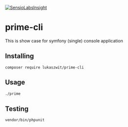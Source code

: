 [![SensioLabsInsight](https://insight.sensiolabs.com/projects/d79aef31-779c-4078-8e96-bccc9e88aec6/mini.png)](https://insight.sensiolabs.com/projects/d79aef31-779c-4078-8e96-bccc9e88aec6)

# prime-cli
This is show case for symfony (single) console application

## Installing

```
composer require lukaszwit/prime-cli
``` 

## Usage

```bash
./prime
```

## Testing

```bash
vendor/bin/phpunit
```

